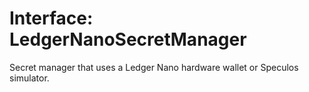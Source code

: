 # Interface: LedgerNanoSecretManager

Secret manager that uses a Ledger Nano hardware wallet or Speculos simulator.
